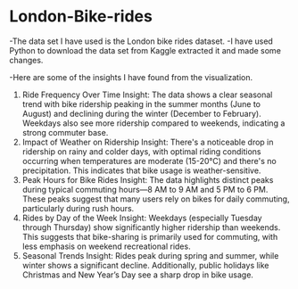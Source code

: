 # London-Bike-rides
-The data set I have used is the London bike rides dataset.
-I have used Python to download the data set from Kaggle extracted it and made some changes.

-Here are some of the insights I have found from the visualization.
1. Ride Frequency Over Time
Insight: The data shows a clear seasonal trend with bike ridership peaking in the summer months (June to August) and declining during the winter (December to February). Weekdays also see more ridership compared to weekends, indicating a strong commuter base.
2. Impact of Weather on Ridership
Insight: There's a noticeable drop in ridership on rainy and colder days, with optimal riding conditions occurring when temperatures are moderate (15-20°C) and there's no precipitation. This indicates that bike usage is weather-sensitive.
3. Peak Hours for Bike Rides
Insight: The data highlights distinct peaks during typical commuting hours—8 AM to 9 AM and 5 PM to 6 PM. These peaks suggest that many users rely on bikes for daily commuting, particularly during rush hours.
4. Rides by Day of the Week
Insight: Weekdays (especially Tuesday through Thursday) show significantly higher ridership than weekends. This suggests that bike-sharing is primarily used for commuting, with less emphasis on weekend recreational rides.
5. Seasonal Trends
Insight: Rides peak during spring and summer, while winter shows a significant decline. Additionally, public holidays like Christmas and New Year’s Day see a sharp drop in bike usage.
